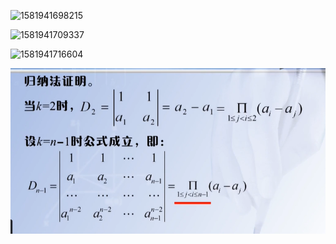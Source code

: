 ![1581941698215](assets/1581941698215.png)

![1581941709337](assets/1581941709337.png)

![1581941716604](assets/1581941716604.png)

![1582000739367](../assets/1582000739367.png)